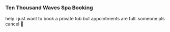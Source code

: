 ### Ten Thousand Waves Spa Booking

help i just want to book a private tub but appointments are full.
someone pls cancel 🥹
